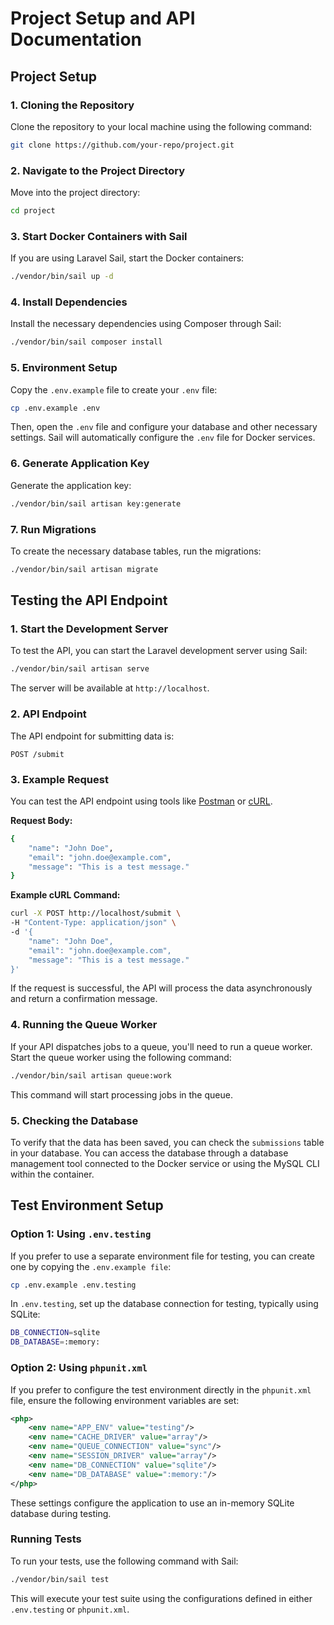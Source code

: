 # Project Setup and API Documentation

## Project Setup

### 1. Cloning the Repository
Clone the repository to your local machine using the following command:

```bash
git clone https://github.com/your-repo/project.git
```

### 2. Navigate to the Project Directory

Move into the project directory:

```bash 
cd project
```

### 3. Start Docker Containers with Sail

If you are using Laravel Sail, start the Docker containers:

```bash
./vendor/bin/sail up -d
```

### 4. Install Dependencies

Install the necessary dependencies using Composer through Sail:

```bash
./vendor/bin/sail composer install
```

### 5. Environment Setup

Copy the `.env.example` file to create your `.env` file:

```bash
cp .env.example .env
```

Then, open the `.env` file and configure your database and other necessary settings. Sail will automatically configure the `.env` file for Docker services.

### 6. Generate Application Key
Generate the application key:

```bash
./vendor/bin/sail artisan key:generate
```

### 7. Run Migrations

To create the necessary database tables, run the migrations:
    
```bash
./vendor/bin/sail artisan migrate
```

## Testing the API Endpoint

### 1. Start the Development Server

To test the API, you can start the Laravel development server using Sail:

```bash
./vendor/bin/sail artisan serve
```

The server will be available at `http://localhost`.

### 2. API Endpoint

The API endpoint for submitting data is:

`POST /submit`

### 3. Example Request
You can test the API endpoint using tools like [Postman](https://www.postman.com/) or [cURL](https://curl.se/).

**Request Body:**
```bash
{
    "name": "John Doe",
    "email": "john.doe@example.com",
    "message": "This is a test message."
}
```
**Example cURL Command:**
```bash
curl -X POST http://localhost/submit \
-H "Content-Type: application/json" \
-d '{
    "name": "John Doe",
    "email": "john.doe@example.com",
    "message": "This is a test message."
}'
```
If the request is successful, the API will process the data asynchronously and return a confirmation message.

### 4. Running the Queue Worker

If your API dispatches jobs to a queue, you'll need to run a queue worker. Start the queue worker using the following command:

```bash
./vendor/bin/sail artisan queue:work
```

This command will start processing jobs in the queue.

### 5. Checking the Database

To verify that the data has been saved, you can check the `submissions` table in your database. You can access the database through a database management tool connected to the Docker service or using the MySQL CLI within the container.


## Test Environment Setup

### Option 1: Using `.env.testing`

If you prefer to use a separate environment file for testing, you can create one by copying the `.env.example file`:

```bash
cp .env.example .env.testing
```

In `.env.testing`, set up the database connection for testing, typically using SQLite:

```bash
DB_CONNECTION=sqlite
DB_DATABASE=:memory:
```

### Option 2: Using `phpunit.xml`

If you prefer to configure the test environment directly in the `phpunit.xml` file, ensure the following environment variables are set:

```xml
<php>
    <env name="APP_ENV" value="testing"/>
    <env name="CACHE_DRIVER" value="array"/>
    <env name="QUEUE_CONNECTION" value="sync"/>
    <env name="SESSION_DRIVER" value="array"/>
    <env name="DB_CONNECTION" value="sqlite"/>
    <env name="DB_DATABASE" value=":memory:"/>
</php>
```

These settings configure the application to use an in-memory SQLite database during testing.

### Running Tests

To run your tests, use the following command with Sail:

```bash
./vendor/bin/sail test
```

This will execute your test suite using the configurations defined in either `.env.testing` or `phpunit.xml`.
